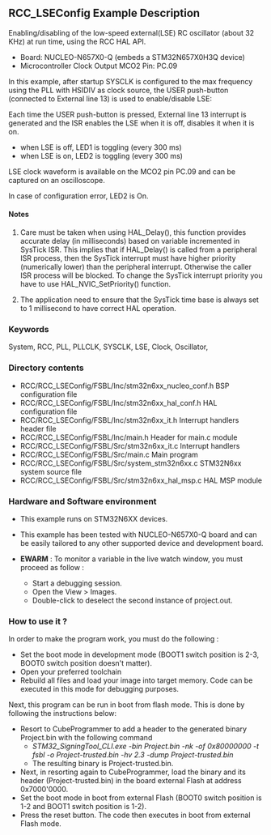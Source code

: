 
## <b>RCC_LSEConfig Example Description</b>

Enabling/disabling of the low-speed external(LSE) RC oscillator (about 32 KHz) at run time, using the RCC HAL API.

   - Board: NUCLEO-N657X0-Q (embeds a STM32N657X0H3Q device)
   - Microcontroller Clock Output MCO2 Pin: PC.09

In this example, after startup SYSCLK is configured to the max frequency using the PLL with
HSIDIV as clock source, the USER push-button (connected to External line 13)
is used to enable/disable LSE:

Each time the USER push-button is pressed, External line 13 interrupt is generated and the ISR
enables the LSE when it is off, disables it when it is on.

- when LSE is off, LED1 is toggling (every 300 ms)
- when LSE is on, LED2 is toggling (every 300 ms)

LSE clock waveform is available on the MCO2 pin PC.09 and can be captured
on an oscilloscope.


In case of configuration error, LED2 is On.

#### <b>Notes</b>

 1. Care must be taken when using HAL_Delay(), this function provides accurate delay (in milliseconds)
    based on variable incremented in SysTick ISR. This implies that if HAL_Delay() is called from
    a peripheral ISR process, then the SysTick interrupt must have higher priority (numerically lower)
    than the peripheral interrupt. Otherwise the caller ISR process will be blocked.
    To change the SysTick interrupt priority you have to use HAL_NVIC_SetPriority() function.

 2. The application need to ensure that the SysTick time base is always set to 1 millisecond
    to have correct HAL operation.

### <b>Keywords</b>

System, RCC, PLL, PLLCLK, SYSCLK, LSE, Clock, Oscillator,

### <b>Directory contents</b>

  - RCC/RCC_LSEConfig/FSBL/Inc/stm32n6xx_nucleo_conf.h       BSP configuration file
  - RCC/RCC_LSEConfig/FSBL/Inc/stm32n6xx_hal_conf.h          HAL configuration file
  - RCC/RCC_LSEConfig/FSBL/Inc/stm32n6xx_it.h                Interrupt handlers header file
  - RCC/RCC_LSEConfig/FSBL/Inc/main.h                        Header for main.c module
  - RCC/RCC_LSEConfig/FSBL/Src/stm32n6xx_it.c                Interrupt handlers
  - RCC/RCC_LSEConfig/FSBL/Src/main.c                        Main program
  - RCC/RCC_LSEConfig/FSBL/Src/system_stm32n6xx.c            STM32N6xx system source file
  - RCC/RCC_LSEConfig/FSBL/Src/stm32n6xx_hal_msp.c           HAL MSP module

### <b>Hardware and Software environment</b>

  - This example runs on STM32N6XX devices.

  - This example has been tested with NUCLEO-N657X0-Q
    board and can be easily tailored to any other supported device
    and development board.

  - **EWARM** : To monitor a variable in the live watch window, you must proceed as follow :
    - Start a debugging session.
    - Open the View > Images.
    - Double-click to deselect the second instance of project.out. 

### <b>How to use it ?</b>

In order to make the program work, you must do the following :
 - Set the boot mode in development mode (BOOT1 switch position is 2-3, BOOT0 switch position doesn't matter).
 - Open your preferred toolchain
 - Rebuild all files and load your image into target memory. Code can be executed in this mode for debugging purposes.

 Next, this program can be run in boot from flash mode. This is done by following the instructions below:

 - Resort to CubeProgrammer to add a header to the generated binary Project.bin with the following command
      - *STM32_SigningTool_CLI.exe -bin Project.bin -nk -of 0x80000000 -t fsbl -o Project-trusted.bin -hv 2.3 -dump Project-trusted.bin*
   - The resulting binary is Project-trusted.bin.
 - Next, in resorting again to CubeProgrammer, load the binary and its header (Project-trusted.bin) in the board external Flash at address 0x7000'0000.
 - Set the boot mode in boot from external Flash (BOOT0 switch position is 1-2 and BOOT1 switch position is 1-2).
 - Press the reset button. The code then executes in boot from external Flash mode.


